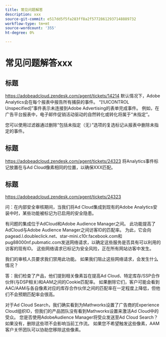 ```yaml
---
title: 常见问题解答
description: xxx
source-git-commit: e517dd5f5fa283ff8a2f57728612937148889732
workflow-type: tm+mt
source-wordcount: '355'
ht-degree: 0%

---
```


# 常见问题解答xxx

## 标题

https://adobeadcloud.zendesk.com/agent/tickets/14214
默认情况下，Adobe Analytics会在每个报表中报告所有捕获的事件。 “[!UICONTROL Unspecified]”事件表示未连接到Adobe Advertising的表单完成事件。 例如，在广告平台报表中，电子邮件促销活动驱动的自然转化或转化将属于“未指定”。

您可以使用过滤器通过删除“包括未指定（无）”选项的复选标记从报表中删除未指定的事件。<!-- Not sure if this is in DSP or in Analytics Workspace -->

## 标题

https://adobeadcloud.zendesk.com/agent/tickets/24323
将Analytics事件标记放置在与Ad Cloud像素相同的位置，以确保XXX匹配。

## 标题

https://adobeadcloud.zendesk.com/agent/tickets/24323

问：在内部安全审核期间，当我们将Ad Cloud集成到现有的Adobe Analytics安装中时，某些功能被标记为已启用的安全隐患。

有问题的集成位于AdCloud和Adobe Audience Manager之间。 此功能提高了AdCloud与Adobe Audience Manager之间访客ID的匹配率。 为此，它会向pagead.l.doubleclick.net、star-mini.c10r.facebook.com和pug88000nf.pubmatic.com发送网络请求，以确定这些服务是否具有可以利用的访客的现有ID。 这些网络请求已标记为安全风险，正在所有网站访客中发生。

我们的审核人员要求我们禁用此功能。 如果我们阻止这些网络请求，会发生什么情况？

答：我们检查了产品，他们提到相关像素旨在提高Ad Cloud、特定库存/SSP合作伙伴(与DSP相关)和AAM之间的Cookie匹配率。  如果删除它们，客户可能会看到AAC/AAM与各自像素对应的库存合作伙伴之间的匹配率在一定程度上降低，但他们不会预期匹配率会很高。

对于Ad Cloud Search，我们确实看到为Mathworks设置了广告商的Experience Cloud组织ID，但我们的产品团队没有看到Mathworks设置来激活Ad Cloud中的受众。 您是否使用AdobeAudience Manager将受众发送至Ad Cloud Search？ 如果没有，删除这些项不会影响当前工作流。 如果您不希望触发这些像素，AAM客户关怀团队可以协助您移除这些像素。

